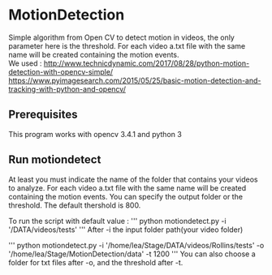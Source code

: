 # MotionDetection
Simple algorithm from Open CV to detect motion in videos, the only parameter here is the threshold. 
For each video a.txt file with the same name will be created containing the motion events.  
We used :
http://www.technicdynamic.com/2017/08/28/python-motion-detection-with-opencv-simple/
https://www.pyimagesearch.com/2015/05/25/basic-motion-detection-and-tracking-with-python-and-opencv/

## Prerequisites
This program works with opencv 3.4.1 and python 3

## Run motiondetect
At least you must indicate the name of the folder that contains your videos to analyze. For each video a.txt file with the same name will be created containing the motion events. You can specify the output folder or the threshold. The default thershold is 800.

To run the script with default value :
'''
python motiondetect.py -i '/DATA/videos/tests'
'''
After -i the input folder path(your video folder)

'''
python motiondetect.py -i '/home/lea/Stage/DATA/videos/Rollins/tests' -o '/home/lea/Stage/MotionDetection/data' -t 1200
'''
You can also choose a folder for txt files after -o, and the threshold after -t.

